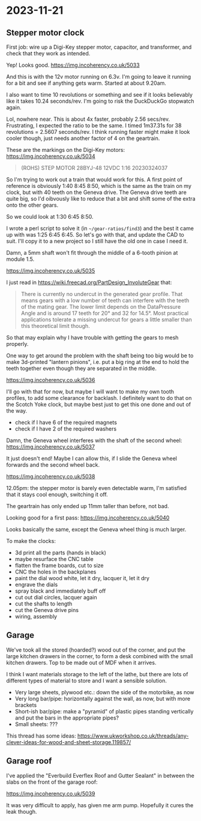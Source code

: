# 2023-11-21

## Stepper motor clock

First job: wire up a Digi-Key stepper motor, capacitor, and transformer, and check that they work as intended.

Yep! Looks good. https://img.incoherency.co.uk/5033

And this is with the 12v motor running on 6.3v. I'm going to leave it running for a bit and see if anything gets warm. Started
at about 9.20am.

I also want to time 10 revolutions or something and see if it looks believably like it takes 10.24 seconds/rev. I'm
going to risk the DuckDuckGo stopwatch again.

Lol, nowhere near. This is about 4x faster, probably 2.56 secs/rev. Frustrating, I expected the ratio to be the same. I timed
1m37.31s for 38 revolutions = 2.5607 seconds/rev. I think running faster might make it look cooler though, just
needs another factor of 4 on the geartrain.

These are the markings on the Digi-Key motors: https://img.incoherency.co.uk/5034

> (ROHS)
> STEP MOTOR
> 28BYJ-48
> 12VDC 1:16
> 20230324037

So I'm trying to work out a train that would work for this. A first point of reference is obviously 1:40 8:45 8:50, which
is the same as the train on my clock, but with 40 teeth on the Geneva drive. The Geneva drive teeth are quite big, so
I'd oibvously like to reduce that a bit and shift some of the extra onto the other gears.

So we could look at 1:30 6:45 8:50.

I wrote a perl script to solve it (in `~/gear-ratios/find3`) and the best it came up with was 1:25 6:45 6:45. So let's
go with that, and update the CAD to suit. I'll copy it to a new project so I still have the old one in case I need it.

Damn, a 5mm shaft won't fit through the middle of a 6-tooth pinion at module 1.5.

https://img.incoherency.co.uk/5035

I just read in https://wiki.freecad.org/PartDesign_InvoluteGear that:

> There is currently no undercut in the generated gear profile. That means gears with a low number of teeth can interfere with the teeth of the mating gear. The lower limit depends on the DataPressure Angle and is around 17 teeth for 20° and 32 for 14.5°. Most practical applications tolerate a missing undercut for gears a little smaller than this theoretical limit though.

So that may explain why I have trouble with getting the gears to mesh properly.

One way to get around the problem with the shaft being too big would be to make 3d-printed "lantern pinions", i.e. put a big
ring at the end to hold the teeth together even though they are separated in the middle.

https://img.incoherency.co.uk/5036

I'll go with that for now, but maybe I will want to make my own tooth profiles, to add some clearance for backlash.
I definitely want to do that on the Scotch Yoke clock, but maybe best just to get this one done and out of the way.

 * check if I have 6 of the required magnets
 * check if I have 2 of the required washers

Damn, the Geneva wheel interferes with the shaft of the second wheel: https://img.incoherency.co.uk/5037

It just doesn't end! Maybe I can allow this, if I slide the Geneva wheel forwards and the second wheel back.

https://img.incoherency.co.uk/5038

12.05pm: the stepper motor is barely even detectable warm, I'm satisfied that it stays cool enough, switching it off.

The geartrain has only ended up 11mm taller than before, not bad.

Looking good for a first pass: https://img.incoherency.co.uk/5040

Looks basically the same, except the Geneva wheel thing is much larger.

To make the clocks:

 * 3d print all the parts (hands in black)
 * maybe resurface the CNC table
 * flatten the frame boards, cut to size
 * CNC the holes in the backplanes
 * paint the dial wood white, let it dry, lacquer it, let it dry
 * engrave the dials
 * spray black and immediately buff off
 * cut out dial circles, lacquer again
 * cut the shafts to length
 * cut the Geneva drive pins
 * wiring, assembly

## Garage

We've took all the stored (hoarded?) wood out of the corner, and put the large kitchen drawers in the corner, to form
a desk combined with the small kitchen drawers. Top to be made out of MDF when it arrives.

I think I want materials storage to the left of the lathe, but there are lots of different types of material to store
and I want a sensible solution.

 * Very large sheets, plywood etc.: down the side of the motorbike, as now
 * Very long bar/pipe: horizontally against the wall, as now, but with more brackets
 * Short-ish bar/pipe: make a "pyramid" of plastic pipes standing vertically and put the bars in the appropriate pipes?
 * Small sheets: ???

This thread has some ideas: https://www.ukworkshop.co.uk/threads/any-clever-ideas-for-wood-and-sheet-storage.119857/

## Garage roof

I've applied the "Everbuild Everflex Roof and Gutter Sealant" in between the slabs on the front of the garage roof:

https://img.incoherency.co.uk/5039

It was very difficult to apply, has given me arm pump. Hopefully it cures the leak though.
